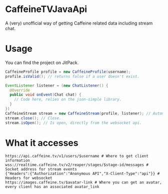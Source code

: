 # CaffeineTVJavaApi
A (very) unofficial way of getting Caffeine related data including stream chat.

# Usage

You can find the project on JitPack.

```java
CaffeineProfile profile = new CaffeineProfile(username);
profile.isValid(); // returns false if a user doesn't exist.

EventListener listener = (new ChatListener() {
  @Override
  public void onEvent(Chat chat) {
    // Code here, relies on the json-simple library.
  }
})
CaffeineStream stream = new CaffeineStream(profile, listener); // Automatically connects, if not an error is thrown.
stream.close(); // Close.
stream.isOpen(); // Is open, directly from the websocket api.
```


# What it accesses

```
https://api.caffeine.tv/v1/users/$username # Where to get client information
wss://realtime.caffeine.tv/v2/reaper/stages/$stage-id/messages # Socket address for stream events
{"Headers":{"Authorization":"Anonymous API","X-Client-Type":"api"}} # Headers for websocket
https://images.caffeine.tv/$avatar-link # Where you can get an avatar, every client has an associated avatar_link
```
